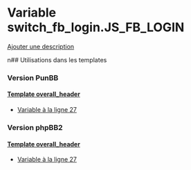 # Variable switch_fb_login.JS_FB_LOGIN
[Ajouter une description](https://fa-tvars.appspot.com/switch_fb_login.JS_FB_LOGIN)

n## Utilisations dans les templates

### Version PunBB

#### [Template overall_header](punbb/overall_header.md)
* [Variable à la ligne 27](../punbb/overall_header.tpl#L27)

### Version phpBB2

#### [Template overall_header](subsilver/overall_header.md)
* [Variable à la ligne 27](../subsilver/overall_header.tpl#L27)